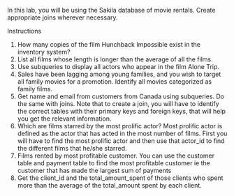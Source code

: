 In this lab, you will be using the Sakila database of movie rentals. Create appropriate joins wherever necessary.

Instructions
1. How many copies of the film Hunchback Impossible exist in the inventory system?
2. List all films whose length is longer than the average of all the films.
3. Use subqueries to display all actors who appear in the film Alone Trip.
4. Sales have been lagging among young families, and you wish to target all family movies for a promotion. Identify all movies categorized as family films.
5. Get name and email from customers from Canada using subqueries. Do the same with joins. Note that to create a join, you will have to identify the correct tables with their primary keys and foreign keys, that will help you get the relevant information.
6. Which are films starred by the most prolific actor? Most prolific actor is defined as the actor that has acted in the most number of films. First you will have to find the most prolific actor and then use that actor_id to find the different films that he/she starred.
7. Films rented by most profitable customer. You can use the customer table and payment table to find the most profitable customer ie the customer that has made the largest sum of payments
8. Get the client_id and the total_amount_spent of those clients who spent more than the average of the total_amount spent by each client.